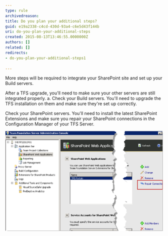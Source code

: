 ```yaml
---
type: rule
archivedreason: 
title: Do you plan your additional steps?
guid: e19a2338-c4cd-430d-93a4-c6e5d43f144b
uri: do-you-plan-your-additional-steps
created: 2015-08-13T13:46:55.0000000Z
authors: []
related: []
redirects:
- do-you-plan-your-additional-steps1

---
```


More steps will be required to integrate your SharePoint site and set up your Build servers.

<!--endintro-->
After a TFS upgrade, you'll need to make sure your other servers are still integrated properly.
a.               Check your Build servers. You'll need to upgrade the TFS installation on them and make sure they're set up correctly.

Check your SharePoint servers.  You'll need to install the latest SharePoint Extensions and make sure you repair your SharePoint connections in the Configuration Manager of your TFS Server.


![Repair your Sharepoint Connections](sharepoint.png)
